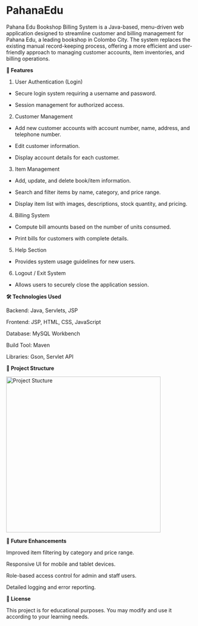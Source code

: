 # PahanaEdu
Pahana Edu Bookshop Billing System is a Java-based, menu-driven web application designed to streamline customer and billing management for Pahana Edu, a leading bookshop in Colombo City. The system replaces the existing manual record-keeping process, offering a more efficient and user-friendly approach to managing customer accounts, item inventories, and billing operations.

**📌 Features**
1.	User Authentication (Login)
   
  - Secure login system requiring a username and password.

  - Session management for authorized access.

2.	Customer Management
   
  - Add new customer accounts with account number, name, address, and telephone number.
    
  - Edit customer information.

  - Display account details for each customer.

3.	Item Management

 - Add, update, and delete book/item information.

 - Search and filter items by name, category, and price range.
 
 - Display item list with images, descriptions, stock quantity, and pricing.

4.	Billing System

  - Compute bill amounts based on the number of units consumed.
 
  - Print bills for customers with complete details.

5.	Help Section

  - Provides system usage guidelines for new users.

6.	Logout / Exit System
  
  -	Allows users to securely close the application session.

**🛠️ Technologies Used**

   Backend: Java, Servlets, JSP

   Frontend: JSP, HTML, CSS, JavaScript

   Database: MySQL Workbench
   
   Build Tool: Maven 

   Libraries: Gson, Servlet API

**📂 Project Structure**

  <img width="415" height="418" alt="Project Stucture" src="https://github.com/user-attachments/assets/4af17c41-970a-4be5-8de6-768e346449dd" />

**🔧 Future Enhancements**

   Improved item filtering by category and price range.
   
   Responsive UI for mobile and tablet devices.
   
   Role-based access control for admin and staff users.
   
   Detailed logging and error reporting.

**📄 License**

   This project is for educational purposes. You may modify and use it according to your learning needs.
